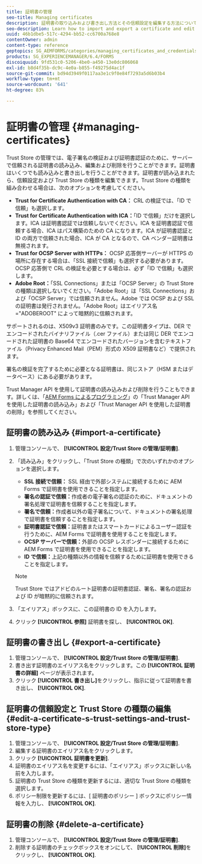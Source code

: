 ```yaml
---
title: 証明書の管理
seo-title: Managing certificates
description: 証明書の取り込みおよび書き出し方法とその信頼設定を編集する方法について説明します。
seo-description: Learn how to import and export a certificate and edit its trust settings.
uuid: 46b1dbe5-517c-4294-bb52-cc6700a768e8
contentOwner: admin
content-type: reference
geptopics: SG_AEMFORMS/categories/managing_certificates_and_credentials
products: SG_EXPERIENCEMANAGER/6.4/FORMS
discoiquuid: 9fd531c0-5206-4be0-a450-13e0dc806068
exl-id: b8d4f35b-dc9c-4e0a-b855-f49275d4ac1f
source-git-commit: bd94d3949f0117aa3e1c9f0e84f7293a5d6b03b4
workflow-type: tm+mt
source-wordcount: '641'
ht-degree: 83%

---
```


# 証明書の管理 {#managing-certificates}

Trust Store の管理では、電子署名の検証および証明書認証のために、サーバーで信頼される証明書の読み込み、編集および削除を行うことができます。証明書はいくつでも読み込みと書き出しを行うことができます。証明書が読み込まれたら、信頼設定および Trust Store の種類を編集できます。Trust Store の種類を組み合わせる場合は、次のオプションを考慮してください。

* **Trust for Certificate Authentication with CA：** CRL の検証では、「ID で信頼」も選択します。
* **Trust for Certificate Authentication with ICA：**「ID で信頼」だけを選択します。ICA は証明書認証では信頼しないでください。ICA を証明書認証で信頼する場合、ICA はパス構築のための CA になります。ICA が証明書認証と ID の両方で信頼された場合、ICA が CA となるので、CA ベンダー証明書は無視されます。
* **Trust for OCSP Server with HTTPs：** OCSP 応答側サーバーが HTTPS の場所に存在する場合は、「SSL 接続で信頼」も選択する必要があります。OCSP 応答側で CRL の検証を必要とする場合は、必ず「ID で信頼」も選択します。
* **Adobe Root：**「SSL Connections」または「OCSP Server」の Trust Store の種類は選択しないでください。「Adobe Root」は「SSL Connections」および「OCSP Server」では信頼されません。Adobe では OCSP および SSL の証明書は発行されません。「Adobe Root」はエイリアス名 =&quot;ADOBEROOT&quot; によって暗黙的に信頼されます。

サポートされるのは、X509v3 証明書のみです。この証明書タイプは、DER でエンコードされたバイナリファイル（.cer ファイル）または同じ DER でエンコードされた証明書の Base64 でエンコードされたバージョンを含むテキストファイル（Privacy Enhanced Mail（PEM）形式の X509 証明書など）で提供されます。

署名の検証を完了するために必要となる証明書は、同じストア（HSM またはデータベース）にある必要があります。

Trust Manager API を使用して証明書の読み込みおよび削除を行うこともできます。詳しくは、「[AEM Forms によるプログラミング](https://www.adobe.com/go/learn_aemforms_programming_63)」の「Trust Manager API を使用した証明書の読み込み」および「Trust Manager API を使用した証明書の削除」を参照してください。

## 証明書の読み込み {#import-a-certificate}

1. 管理コンソールで、 **[!UICONTROL 設定/Trust Store の管理/証明書]**.
1. 「読み込み」をクリックし、「Trust Store の種類」で次のいずれかのオプションを選択します。

   * **SSL 接続で信頼：** SSL 経由で外部システムに接続するために AEM Forms で証明書を使用できることを指定します。
   * **署名の認証で信頼：**&#x200B;作成者の電子署名の認証のために、ドキュメントの署名処理で証明書を信頼することを指定します。
   * **署名で信頼：**&#x200B;作成者以外の電子署名について、ドキュメントの署名処理で証明書を信頼することを指定します。
   * **証明書認証で信頼：**&#x200B;証明書またはスマートカードによるユーザー認証を行うために、AEM Forms で証明書を使用することを指定します。
   * **OCSP サーバーで信頼：**&#x200B;外部の OCSP レスポンダーに接続するために AEM Forms で証明書を使用できることを指定します。
   * **ID で信頼：**&#x200B;上記の種類以外の情報を信頼するために証明書を使用できることを指定します。

   >[!NOTE]
   >
   >Trust Store ではアドビのルート証明書の証明書認証、署名、署名の認証および ID が暗黙的に信頼されます。

1. 「エイリアス」ボックスに、この証明書の ID を入力します。
1. クリック **[!UICONTROL 参照]** 証明書を探し、 **[!UICONTROL OK]**.

## 証明書の書き出し {#export-a-certificate}

1. 管理コンソールで、 **[!UICONTROL 設定/Trust Store の管理/証明書]**.
1. 書き出す証明書のエイリアス名をクリックします。この **[!UICONTROL 証明書の詳細]** ページが表示されます。
1. クリック **[!UICONTROL 書き出し]**&#x200B;をクリックし、指示に従って証明書を書き出し、 **[!UICONTROL OK]**.

## 証明書の信頼設定と Trust Store の種類の編集 {#edit-a-certificate-s-trust-settings-and-trust-store-type}

1. 管理コンソールで、 **[!UICONTROL 設定/Trust Store の管理/証明書]**.
1. 編集する証明書のエイリアス名をクリックします。
1. クリック **[!UICONTROL 証明書を更新]**.
1. 証明書のエイリアス名を変更するには、「エイリアス」ボックスに新しい名前を入力します。
1. 証明書の Trust Store の種類を更新するには、適切な Trust Store の種類を選択します。
1. ポリシー制限を更新するには、[ 証明書のポリシー ] ボックスにポリシー情報を入力し、 **[!UICONTROL OK]**.

## 証明書の削除 {#delete-a-certificate}

1. 管理コンソールで、 **[!UICONTROL 設定/Trust Store の管理/証明書]**.
1. 削除する証明書のチェックボックスをオンにして、 **[!UICONTROL 削除]**&#x200B;をクリックし、 **[!UICONTROL OK]**.
